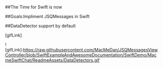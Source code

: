 ##The Time for Swift is now

##Goals:Impliment JSQMessages in Swift

##DataDetector support by default

[gifLink]

![gifLink]:https://raw.githubusercontent.com/MacMeDan/JSQMessagesViewController/blob/SwiftExampleAndAwesomeDocumentation/SwiftDemo/MacmeSwiftChat/ReadmeAssets/DataDetectors.gif
